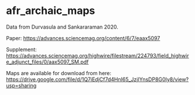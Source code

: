 # afr_archaic_maps

Data from Durvasula and Sankararaman 2020.

Paper: https://advances.sciencemag.org/content/6/7/eaax5097

Supplement: https://advances.sciencemag.org/highwire/filestream/224793/field_highwire_adjunct_files/0/aax5097_SM.pdf

Maps are available for download from here: https://drive.google.com/file/d/1Q7iEdjCf7d4HnI65_JzjIYnsDP8G0Iy8/view?usp=sharing
